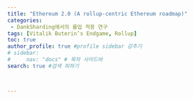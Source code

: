 ```yaml
---
title: "Ethereum 2.0 (A rollup-centric Ethereum roadmap)"
categories:
 - DankSharding에서의 롤업 적용 연구
tags: [Vitalik Buterin’s Endgame, Rollup] 
toc: true
author_profile: true #profile sidebar 감추기
# sidebar:
#     nav: "docs" # 목차 사이드바
search: true #검색 피하기



---
```





